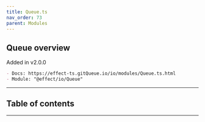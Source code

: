 ```yaml
---
title: Queue.ts
nav_order: 73
parent: Modules
---
```


## Queue overview

Added in v2.0.0

```md
- Docs: https://effect-ts.gitQueue.io/io/modules/Queue.ts.html
- Module: "@effect/io/Queue"
```

---

<h2 class="text-delta">Table of contents</h2>

---

